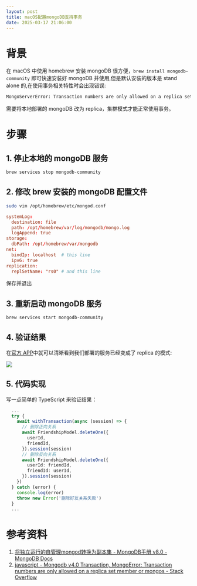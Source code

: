 ```yaml
---
layout: post
title: macOS配置mongoDB支持事务
date: 2025-03-17 21:06:00
---
```


# 背景

在 macOS 中使用 homebrew 安装 mongoDB 很方便，`brew install mongodb-community` 即可快速安装好 mongoDB 并使用,但是默认安装的版本是 stand alone 的,在使用事务相关特性时会出现错误:

<!-- more -->
``` bash
MongoServerError: Transaction numbers are only allowed on a replica set member or mongos...
```

需要将本地部署的 mongoDB 改为 replica，集群模式才能正常使用事务。

# 步骤

## 1. 停止本地的 mongoDB 服务

``` bash
brew services stop mongodb-community
```

## 2. 修改 brew 安装的 mongoDB 配置文件

``` bash
sudo vim /opt/homebrew/etc/mongod.conf
```

``` conf
systemLog:
  destination: file
  path: /opt/homebrew/var/log/mongodb/mongo.log
  logAppend: true
storage:
  dbPath: /opt/homebrew/var/mongodb
net:
  bindIp: localhost  # this line
  ipv6: true
replication:
  replSetName: "rs0" # and this line
```

保存并退出

## 3. 重新启动 mongoDB 服务

``` bash
brew services start mongodb-community
```

## 4. 验证结果

在[官方 APP](https://www.mongodb.com/try/download/atlascli)中就可以清晰看到我们部署的服务已经变成了 replica 的模式:

![](https://xiaohaoxing-1257815318.cos.ap-chengdu.myqcloud.com/blog/%E6%88%AA%E5%B1%8F2025-03-17%2021.14.08.png)

## 5. 代码实现

写一点简单的 TypeScript 来验证结果：

``` typescript
  ...
  try {
    await withTransaction(async (session) => {
      // 删除正向关系
      await FriendshipModel.deleteOne({
        userId,
        friendId,
      }).session(session)
      // 删除反向关系
      await FriendshipModel.deleteOne({
        userId: friendId,
        friendId: userId,
      }).session(session)
    })
  } catch (error) {
    console.log(error)
    throw new Error('删除好友关系失败')
  }
  ...
```


# 参考资料

1. [将独立运行的自管理mongod转换为副本集 - MongoDB手册 v8.0 - MongoDB Docs](https://www.mongodb.com/zh-cn/docs/manual/tutorial/convert-standalone-to-replica-set/)
2. [javascript - Mongodb v4.0 Transaction, MongoError: Transaction numbers are only allowed on a replica set member or mongos - Stack Overflow](https://stackoverflow.com/questions/51461952/mongodb-v4-0-transaction-mongoerror-transaction-numbers-are-only-allowed-on-a)